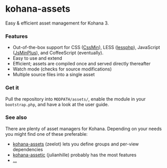 # kohana-assets

Easy & efficient asset management for Kohana 3.

### Features

  - Out-of-the-box support for CSS ([CssMin](https://code.google.com/p/cssmin/)), 
    LESS ([lessphp](http://leafo.net/lessphp/)), JavaScript ([JsMinPlus](https://code.google.com/p/minify)), 
    and CoffeeScript (eventually).
  - Easy to use and extend
  - Efficient; assets are compiled once and served directly thereafter
  - Watch mode (checks for source modifications)
  - Multiple source files into a single asset

### Get it

Pull the repository into `MODPATH/assets/`, enable the module in your 
`bootstrap.php`, and have a look at the user guide.

### See also

There are plenty of asset managers for Kohana. Depending on your needs you might
find one of these preferable:

  - [kohana-assets](https://github.com/Zeelot/kohana-assets) (zeelot) lets you
    define groups and per-view dependencies
  - [kohana-assetic](https://github.com/julianhille/kohana-assetic) (julianhille)
    probably has the most features
  - [...](https://github.com/search?type=Repositories&language=PHP&q=kohana-assets)
